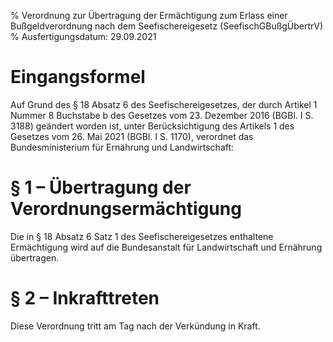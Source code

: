 % Verordnung zur Übertragung der Ermächtigung zum Erlass einer Bußgeldverordnung nach dem Seefischereigesetz  (SeefischGBußgÜbertrV)
% Ausfertigungsdatum: 29.09.2021
 
# Eingangsformel

Auf Grund des § 18 Absatz 6 des Seefischereigesetzes, der durch Artikel 1 Nummer 8 Buchstabe b des Gesetzes vom 23. Dezember 2016 (BGBl. I S. 3188) geändert worden ist, unter Berücksichtigung des Artikels 1 des Gesetzes vom 26. Mai 2021 (BGBl. I S. 1170), verordnet das Bundesministerium für Ernährung und Landwirtschaft:

# § 1 – Übertragung der Verordnungsermächtigung

Die in § 18 Absatz 6 Satz 1 des Seefischereigesetzes enthaltene Ermächtigung wird auf die Bundesanstalt für Landwirtschaft und Ernährung übertragen.

# § 2 – Inkrafttreten

Diese Verordnung tritt am Tag nach der Verkündung in Kraft.
